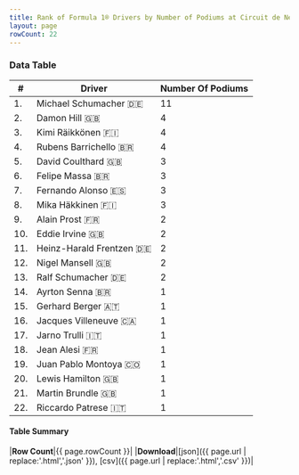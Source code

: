 ```yaml
---
title: Rank of Formula 1® Drivers by Number of Podiums at Circuit de Nevers Magny-Cours
layout: page
rowCount: 22
---
```


<canvas id="chart" width="400" height="180"></canvas>
<script>
var data = {
    "datasets": [
        {
            "backgroundColor": [
                "#f3a935",
                "#f3a935",
                "#f3a935",
                "#f3a935",
                "#f3a935",
                "#f3a935",
                "#f3a935",
                "#f3a935",
                "#f3a935",
                "#f3a935",
                "#f3a935",
                "#f3a935",
                "#f3a935",
                "#f3a935",
                "#f3a935",
                "#f3a935",
                "#f3a935",
                "#f3a935",
                "#f3a935",
                "#f3a935",
                "#f3a935",
                "#f3a935"
            ],
            "borderColor": [
                "#f68639",
                "#f68639",
                "#f68639",
                "#f68639",
                "#f68639",
                "#f68639",
                "#f68639",
                "#f68639",
                "#f68639",
                "#f68639",
                "#f68639",
                "#f68639",
                "#f68639",
                "#f68639",
                "#f68639",
                "#f68639",
                "#f68639",
                "#f68639",
                "#f68639",
                "#f68639",
                "#f68639",
                "#f68639"
            ],
            "borderWidth": 1,
            "data": [
                11.0,
                4.0,
                4.0,
                4.0,
                3.0,
                3.0,
                3.0,
                3.0,
                2.0,
                2.0,
                2.0,
                2.0,
                2.0,
                1.0,
                1.0,
                1.0,
                1.0,
                1.0,
                1.0,
                1.0,
                1.0,
                1.0
            ],
            "label": "Number Of Podiums"
        }
    ],
    "labels": [
        "Michael Schumacher",
        "Damon Hill",
        "Kimi Räikkönen",
        "Rubens Barrichello",
        "David Coulthard",
        "Felipe Massa",
        "Fernando Alonso",
        "Mika Häkkinen",
        "Alain Prost",
        "Eddie Irvine",
        "Heinz-Harald Frentzen",
        "Nigel Mansell",
        "Ralf Schumacher",
        "Ayrton Senna",
        "Gerhard Berger",
        "Jacques Villeneuve",
        "Jarno Trulli",
        "Jean Alesi",
        "Juan Pablo Montoya",
        "Lewis Hamilton",
        "Martin Brundle",
        "Riccardo Patrese"
    ]
};
var options = {
  legend: {
    display: false
  },
  scales: {
    xAxes: [{
      ticks: {
        beginAtZero: true,
        maxRotation: 180,
        display: window.innerWidth > 800
      }
    }],
    yAxes: [{
      ticks: {
        beginAtZero: true
      }
    }]
  },
  onResize: function(chart, size) {
    chart.options.scales.xAxes[0].ticks.display = size.width > 800;
  }
};
var chart = new Chart("chart", {
    data: data,
    type: 'bar',
    options: options
});
</script>

<!-- div id="chart-navigation">
<button onclick="window.location = chart.toBase64Image();">Save as Image</button>
<button onclick="window.location = chart.toBase64Image();">Hello</button>
<button onclick="window.location = chart.toBase64Image();">Hello</button>
<select>
<option>one</option>
<option>two</option>
<option>three</option>
</select>
</div -->




### Data Table

| # | Driver | Number Of Podiums |
|--|--|--|
| 1. | Michael Schumacher 🇩🇪 | 11 |
| 2. | Damon Hill 🇬🇧 | 4 |
| 3. | Kimi Räikkönen 🇫🇮 | 4 |
| 4. | Rubens Barrichello 🇧🇷 | 4 |
| 5. | David Coulthard 🇬🇧 | 3 |
| 6. | Felipe Massa 🇧🇷 | 3 |
| 7. | Fernando Alonso 🇪🇸 | 3 |
| 8. | Mika Häkkinen 🇫🇮 | 3 |
| 9. | Alain Prost 🇫🇷 | 2 |
| 10. | Eddie Irvine 🇬🇧 | 2 |
| 11. | Heinz-Harald Frentzen 🇩🇪 | 2 |
| 12. | Nigel Mansell 🇬🇧 | 2 |
| 13. | Ralf Schumacher 🇩🇪 | 2 |
| 14. | Ayrton Senna 🇧🇷 | 1 |
| 15. | Gerhard Berger 🇦🇹 | 1 |
| 16. | Jacques Villeneuve 🇨🇦 | 1 |
| 17. | Jarno Trulli 🇮🇹 | 1 |
| 18. | Jean Alesi 🇫🇷 | 1 |
| 19. | Juan Pablo Montoya 🇨🇴 | 1 |
| 20. | Lewis Hamilton 🇬🇧 | 1 |
| 21. | Martin Brundle 🇬🇧 | 1 |
| 22. | Riccardo Patrese 🇮🇹 | 1 |

#### Table Summary

|**Row Count**|{{ page.rowCount }}|
|**Download**|[json]({{ page.url | replace:'.html','.json' }}), [csv]({{ page.url | replace:'.html','.csv' }})|
